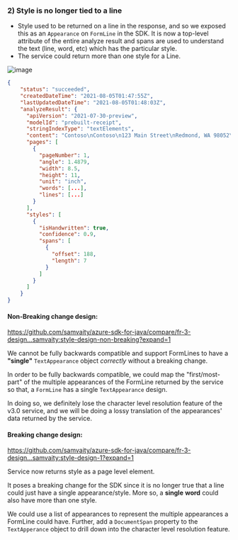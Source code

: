 ### 2) Style is no longer tied to a line
- Style used to be returned on a line in the response, and so we exposed this as an `Appearance` on `FormLine` in the SDK.
It is now a top-level attribute of the entire analyze result and spans are used to understand the text (line, word, etc)
which has the particular style.
- The service could return more than one style for a Line. 

![image](https://user-images.githubusercontent.com/16845631/129294492-b4fb42d5-7306-41f0-9a8c-80e7955efc76.png)

```json
{
    "status": "succeeded",
    "createdDateTime": "2021-08-05T01:47:55Z",
    "lastUpdatedDateTime": "2021-08-05T01:48:03Z",
    "analyzeResult": {
      "apiVersion": "2021-07-30-preview",
      "modelId": "prebuilt-receipt",
      "stringIndexType": "textElements",
      "content": "Contoso\nContoso\n123 Main Street\nRedmond, WA 98052\n987-654-3210\n6/10/2019 13:59\nSales Associate: Paul\n1 Cappuccino\n$2.20\n1 BACON & EGGS",
      "pages": [
        {
          "pageNumber": 1,
          "angle": 1.4879,
          "width": 8.5,
          "height": 11,
          "unit": "inch",
          "words": [...],
          "lines": [...]
        }
      ],
      "styles": [
        {
          "isHandwritten": true,
          "confidence": 0.9,
          "spans": [
            {
              "offset": 188,
              "length": 7
            }
          ]
        }
      ]
    }
}
```

#### Non-Breaking change design:
https://github.com/samvaity/azure-sdk-for-java/compare/fr-3-design...samvaity:style-design-non-breaking?expand=1

We cannot be fully backwards compatible and support FormLines to have a **"single"** `TextAppearance` object _correctly_ without a breaking change.

In order to be fully backwards compatible,
we could map the "first/most-part" of the multiple appearances of the FormLine returned by the service so that, a `FormLine` has a single `TextAppearance` design.


In doing so, we definitely lose the character level resolution feature of the v3.0 service, and we will be doing a lossy translation of the appearances' data returned by the service.

#### Breaking change design:
https://github.com/samvaity/azure-sdk-for-java/compare/fr-3-design...samvaity:style-design-1?expand=1

Service now returns style as a page level element.

It poses a breaking change for the SDK since it is no longer true that a line could just have a single appearance/style.
More so, a **single** **word** could also have more than one style.

We could use a list of appearances to represent the multiple appearances a FormLine could have.
Further, add a `DocumentSpan` property to the `TextApperance` object to drill down into the character level resolution feature.
